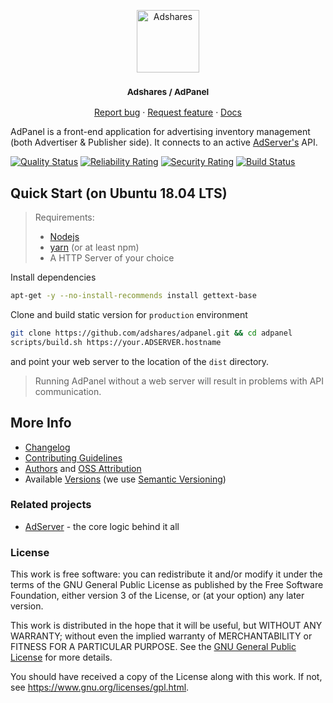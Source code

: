 <p align="center">
    <a href="https://adshares.net/" title="Adshares sp. z o.o." target="_blank">
        <img src="https://adshares.net/logos/ads.svg" alt="Adshares" width="100" height="100">
    </a>
</p>
<h3 align="center"><small>Adshares / AdPanel</small></h3>
<p align="center">
    <a href="https://github.com/adshares/adpanel/issues/new?template=bug_report.md&labels=Bug">Report bug</a>
    ·
    <a href="https://github.com/adshares/adpanel/issues/new?template=feature_request.md&labels=New%20Feature">Request feature</a>
    ·
    <a href="https://docs.adshares.net/adserver/">Docs</a>
</p>


AdPanel is a front-end application for advertising inventory management (both Advertiser & Publisher side).
It connects to an active [AdServer's](https://github.com/adshares/adserver) API.

[![Quality Status](https://sonarcloud.io/api/project_badges/measure?project=adshares-adpanel&metric=alert_status)](https://sonarcloud.io/dashboard?id=adshares-adpanel)
[![Reliability Rating](https://sonarcloud.io/api/project_badges/measure?project=adshares-adpanel&metric=reliability_rating)](https://sonarcloud.io/dashboard?id=adshares-adpanel)
[![Security Rating](https://sonarcloud.io/api/project_badges/measure?project=adshares-adpanel&metric=security_rating)](https://sonarcloud.io/dashboard?id=adshares-adpanel)
[![Build Status](https://app.travis-ci.com/adshares/adpanel.svg?branch=master)](https://app.travis-ci.com/github/adshares/adpanel)

## Quick Start (on Ubuntu 18.04 LTS)

> Requirements:
> - [Nodejs](https://nodejs.org/en/) 
> - [yarn](https://yarnpkg.com/en/) (or at least npm)
> - A HTTP Server of your choice

Install dependencies
```bash
apt-get -y --no-install-recommends install gettext-base
```

Clone and build static version for `production` environment
```bash
git clone https://github.com/adshares/adpanel.git && cd adpanel
scripts/build.sh https://your.ADSERVER.hostname
```
and point your web server to the location of the `dist` directory.
> Running AdPanel without a web server will result in problems with API communication.

## More Info

- [Changelog](CHANGELOG.md)
- [Contributing Guidelines](docs/CONTRIBUTING.md)
- [Authors](https://github.com/adshares/adpanel/contributors) and [OSS Attribution](https://github.com/adshares/adpanel/oss-attribution/attribution.txt)
- Available [Versions](https://github.com/adshares/adpanel/tags) (we use [Semantic Versioning](http://semver.org/))

### Related projects

- [AdServer](https://github.com/adshares/adserver) - the core logic behind it all

### License

This work is free software: you can redistribute it and/or modify
it under the terms of the GNU General Public License as published by
the Free Software Foundation, either version 3 of the License, or
(at your option) any later version.

This work is distributed in the hope that it will be useful,
but WITHOUT ANY WARRANTY; without even the implied warranty of
MERCHANTABILITY or FITNESS FOR A PARTICULAR PURPOSE. See the
[GNU General Public License](LICENSE) for more details.

You should have received a copy of the License along with this work.
If not, see <https://www.gnu.org/licenses/gpl.html>.
